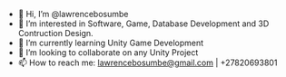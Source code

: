 - 👋 Hi, I’m @lawrencebosumbe
- 👀 I’m interested in Software, Game, Database Development and 3D Contruction Design.
- 🌱 I’m currently learning Unity Game Development
- 💞️ I’m looking to collaborate on any Unity Project
- 📫 How to reach me: lawrencebosumbe@gmail.com | +27820693801

<!---
lawrencebosumbe/lawrencebosumbe is a ✨ special ✨ repository because its `README.md` (this file) appears on your GitHub profile.
You can click the Preview link to take a look at your changes.
--->  
